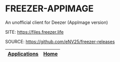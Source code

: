 # FREEZER-APPIMAGE
 
 An unofficial client for Deezer (AppImage version)
 
 SITE: https://files.freezer.life

 SOURCE: https://github.com/eNV25/freezer-releases

 | [Applications](https://portable-linux-apps.github.io/apps.html) | [Home](https://portable-linux-apps.github.io)
 | --- | --- |

